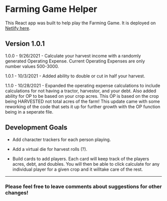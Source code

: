 # Farming Game Helper

This React app was built to help play the Farming Game. It is deployed on [Netlify here](https://farming-game-helper.netlify.app/).

## Version 1.0.1

1.0.0 - 9/26/2021 - Calculate your harvest income with a randomly generated Operating Expense. Current Operating Expenses are only number values 500-3000.

1.0.1 - 10/3/2021 - Added ability to double or cut in half your harvest.

1.1.0 - 10/28/2021 - Expanded the operating expense calculations to include calculations for not having a tractor, harvestor, and your debt. Also added ability for OP to be based on your crop acres. This OP is based on the crop being HARVESTED not total acres of the farm! This update came with some reworking of the code that sets it up for further growth with the OP function being in a seperate file.


## Development Goals

- Add character trackers for each person playing.

- Add a virtual die for harvest rolls (?).

- Build cards to add players. Each card will keep track of the players acres, debt, and doubles. You will then be able to click calculate for any individual player for a given crop and it willtake care of the rest.

---

### Please feel free to leave comments about suggestions for other changes!
